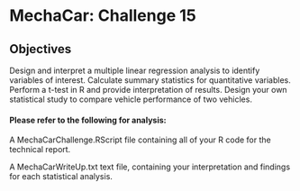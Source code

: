 # MechaCar: Challenge 15 
## Objectives 
Design and interpret a multiple linear regression analysis to identify variables of interest.
Calculate summary statistics for quantitative variables.
Perform a t-test in R and provide interpretation of results.
Design your own statistical study to compare vehicle performance of two vehicles.

#### Please refer to the following for analysis: 
A MechaCarChallenge.RScript file containing all of your R code for the technical report.

A MechaCarWriteUp.txt text file, containing your interpretation and findings for each statistical analysis.
